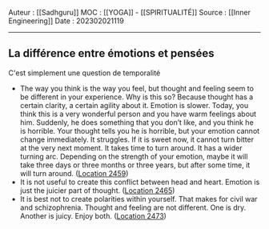 Auteur : [[Sadhguru]]
MOC : [[YOGA]] - [[SPIRITUALITÉ]]
Source : [[Inner Engineering]]
Date : 202302021119
***

## La différence entre émotions et pensées
C'est simplement une question de temporalité 
- The way you think is the way you feel, but thought and feeling seem to be different in your experience. Why is this so? Because thought has a certain clarity, a certain agility about it. Emotion is slower. Today, you think this is a very wonderful person and you have warm feelings about him. Suddenly, he does something that you don’t like, and you think he is horrible. Your thought tells you he is horrible, but your emotion cannot change immediately. It struggles. If it is sweet now, it cannot turn bitter at the very next moment. It takes time to turn around. It has a wider turning arc. Depending on the strength of your emotion, maybe it will take three days or three months or three years, but after some time, it will turn around. ([Location 2459](https://readwise.io/to_kindle?action=open&asin=B01B0K98D8&location=2459))
- It is not useful to create this conflict between head and heart. Emotion is just the juicier part of thought. ([Location 2465](https://readwise.io/to_kindle?action=open&asin=B01B0K98D8&location=2465))
- It is best not to create polarities within yourself. That makes for civil war and schizophrenia. Thought and feeling are not different. One is dry. Another is juicy. Enjoy both. ([Location 2473](https://readwise.io/to_kindle?action=open&asin=B01B0K98D8&location=2473))